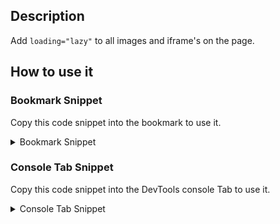 ## Description

Add `loading="lazy"` to all images and iframe's on the page.

## How to use it

<!-- START-HOW_TO[] -->




### Bookmark Snippet

Copy this code snippet into the bookmark to use it.



<details>

<summary>Bookmark Snippet</summary>


```javascript

javascript:(() => {var imgs = document.querySelectorAll('img');
Array.from(imgs)
    .forEach(function (i) { return i.setAttribute('loading', 'lazy'); });
)()
``` 




</details>




### Console Tab Snippet

Copy this code snippet into the DevTools console Tab to use it.



<details>

<summary>Console Tab Snippet</summary>


```javascript

var imgs = document.querySelectorAll('img');
Array.from(imgs)
    .forEach(function (i) { return i.setAttribute('loading', 'lazy'); });

``` 




</details>




<!-- END-HOW_TO -->












